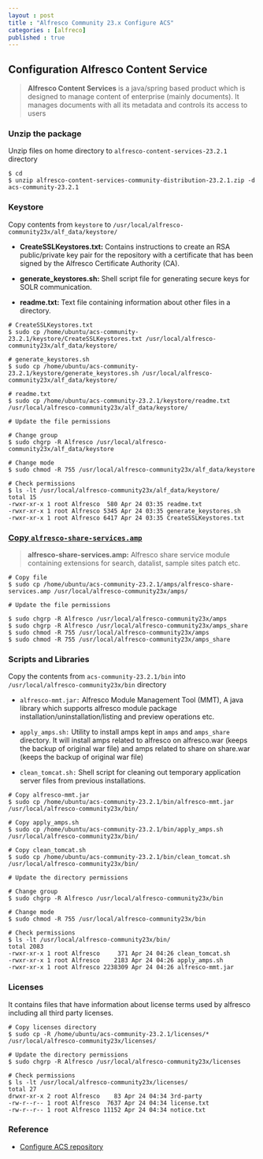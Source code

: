 ```yaml
---
layout : post
title : "Alfresco Community 23.x Configure ACS"
categories : [alfreco]
published : true
---
```

## Configuration Alfresco Content Service
> **Alfresco Content Services** is a java/spring based product which is designed to manage content of enterprise (mainly documents). It manages documents with all its metadata and controls its access to users

### Unzip the package
Unzip files on home directory to `alfresco-content-services-23.2.1` directory

```shell
$ cd
$ unzip alfresco-content-services-community-distribution-23.2.1.zip -d acs-community-23.2.1
```

### Keystore
Copy contents from `keystore` to `/usr/local/alfresco-community23x/alf_data/keystore/`

* **CreateSSLKeystores.txt:**  Contains instructions to create an RSA public/private key pair for the repository with a certificate that has been signed by the Alfresco Certificate Authority (CA).

* **generate_keystores.sh:**  Shell script file for generating secure keys for SOLR communication.

* **readme.txt:**  Text file containing information about other files in a directory.


```shell
# CreateSSLKeystores.txt
$ sudo cp /home/ubuntu/acs-community-23.2.1/keystore/CreateSSLKeystores.txt /usr/local/alfresco-community23x/alf_data/keystore/

# generate_keystores.sh
$ sudo cp /home/ubuntu/acs-community-23.2.1/keystore/generate_keystores.sh /usr/local/alfresco-community23x/alf_data/keystore/

# readme.txt
$ sudo cp /home/ubuntu/acs-community-23.2.1/keystore/readme.txt /usr/local/alfresco-community23x/alf_data/keystore/

# Update the file permissions

# Change group
$ sudo chgrp -R Alfresco /usr/local/alfresco-community23x/alf_data/keystore

# Change mode
$ sudo chmod -R 755 /usr/local/alfresco-community23x/alf_data/keystore

# Check permissions
$ ls -lt /usr/local/alfresco-community23x/alf_data/keystore/
total 15
-rwxr-xr-x 1 root Alfresco  580 Apr 24 03:35 readme.txt
-rwxr-xr-x 1 root Alfresco 5345 Apr 24 03:35 generate_keystores.sh
-rwxr-xr-x 1 root Alfresco 6417 Apr 24 03:35 CreateSSLKeystores.txt
```

### [Copy `alfresco-share-services.amp`](https://javaworld-abhinav.blogspot.com/2021/06/setup-acs70-ass201-and-transformation-service.html#copy-amps)

> **alfresco-share-services.amp:** Alfresco share service module containing extensions for search, datalist, sample sites patch etc.

```shell
# Copy file
$ sudo cp /home/ubuntu/acs-community-23.2.1/amps/alfresco-share-services.amp /usr/local/alfresco-community23x/amps/

# Update the file permissions

$ sudo chgrp -R Alfresco /usr/local/alfresco-community23x/amps 
$ sudo chgrp -R Alfresco /usr/local/alfresco-community23x/amps_share
$ sudo chmod -R 755 /usr/local/alfresco-community23x/amps
$ sudo chmod -R 755 /usr/local/alfresco-community23x/amps_share
```

### Scripts and Libraries

Copy the contents from `acs-community-23.2.1/bin` into `/usr/local/alfresco-community23x/bin` directory

* `alfresco-mmt.jar:` Alfresco Module Management Tool (MMT), A java library which supports alfresco module package installation/uninstallation/listing and preview operations etc.

* `apply_amps.sh:` Utility to install amps kept in `amps` and `amps_share` directory. It will install amps related to alfresco on alfresco.war (keeps the backup of original war file) and amps related to share on share.war (keeps the backup of original war file)

* `clean_tomcat.sh:` Shell script for cleaning out temporary application server files from previous installations.

```shell
# Copy alfresco-mmt.jar
$ sudo cp /home/ubuntu/acs-community-23.2.1/bin/alfresco-mmt.jar /usr/local/alfresco-community23x/bin/

# Copy apply_amps.sh
$ sudo cp /home/ubuntu/acs-community-23.2.1/bin/apply_amps.sh /usr/local/alfresco-community23x/bin/

# Copy clean_tomcat.sh
$ sudo cp /home/ubuntu/acs-community-23.2.1/bin/clean_tomcat.sh /usr/local/alfresco-community23x/bin/

# Update the directory permissions

# Change group
$ sudo chgrp -R Alfresco /usr/local/alfresco-community23x/bin

# Change mode
$ sudo chmod -R 755 /usr/local/alfresco-community23x/bin

# Check permissions
$ ls -lt /usr/local/alfresco-community23x/bin/
total 2083
-rwxr-xr-x 1 root Alfresco     371 Apr 24 04:26 clean_tomcat.sh
-rwxr-xr-x 1 root Alfresco    2183 Apr 24 04:26 apply_amps.sh
-rwxr-xr-x 1 root Alfresco 2238309 Apr 24 04:26 alfresco-mmt.jar
```

### Licenses

It contains files that have information about license terms used by alfresco including all third party licenses.

```shell
# Copy licenses directory
$ sudo cp -R /home/ubuntu/acs-community-23.2.1/licenses/* /usr/local/alfresco-community23x/licenses/

# Update the directory permissions 
$ sudo chgrp -R Alfresco /usr/local/alfresco-community23x/licenses

# Check permissions
$ ls -lt /usr/local/alfresco-community23x/licenses/
total 27
drwxr-xr-x 2 root Alfresco    83 Apr 24 04:34 3rd-party
-rw-r--r-- 1 root Alfresco  7637 Apr 24 04:34 license.txt
-rw-r--r-- 1 root Alfresco 11152 Apr 24 04:34 notice.txt
```

### Reference
* [Configure ACS repository](https://javaworld-abhinav.blogspot.com/2021/06/setup-acs70-ass201-and-transformation-service.html#setup-and-configure-acs)